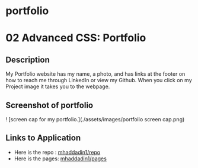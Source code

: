 # portfolio

# 02 Advanced CSS: Portfolio

## Description

My Portfolio website has my name, a photo, and has links at the footer on how to reach me through LinkedIn or view my Github. When you click on my Project image it takes you to the webpage.

## Screenshot of portfolio

! [screen cap for my portfolio.](./assets/images/portfolio screen cap.png)

## Links to Application

- Here is the repo : [mhaddadin1/repo](https://github.com/mhaddadin1/portfolio)
- Here is the pages: [mhaddadin1/pages](https://mhaddadin1.github.io/portfolio/)
